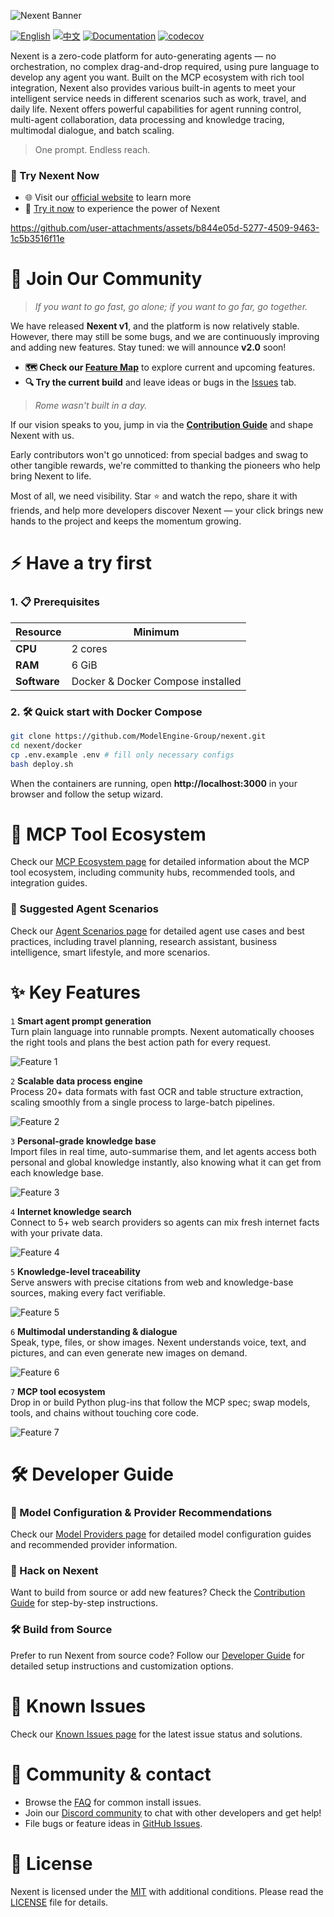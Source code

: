 ![Nexent Banner](./assets/NexentBanner.png)

[![English](https://img.shields.io/badge/English-README-blue)](README.md)
[![中文](https://img.shields.io/badge/中文-README-green)](README_CN.md)
[![Documentation](https://img.shields.io/badge/Documentation-yellow)](https://modelengine-group.github.io/nexent)
[![codecov](https://codecov.io/gh/ModelEngine-Group/nexent/branch/develop/graph/badge.svg?token=00JM5YAD5V)](https://codecov.io/gh/ModelEngine-Group/nexent?branch=develop)

Nexent is a zero-code platform for auto-generating agents — no orchestration, no complex drag-and-drop required, using pure language to develop any agent you want. Built on the MCP ecosystem with rich tool integration, Nexent also provides various built-in agents to meet your intelligent service needs in different scenarios such as work, travel, and daily life. Nexent offers powerful capabilities for agent running control, multi-agent collaboration, data processing and knowledge tracing, multimodal dialogue, and batch scaling.

> One prompt. Endless reach.

### 🌟 Try Nexent Now

- 🌐 Visit our [official website](http://nexent.tech/) to learn more
- 🚀 [Try it now](http://nexent.tech/try) to experience the power of Nexent

https://github.com/user-attachments/assets/b844e05d-5277-4509-9463-1c5b3516f11e

# 🤝 Join Our Community

> *If you want to go fast, go alone; if you want to go far, go together.*

We have released **Nexent v1**, and the platform is now relatively stable. However, there may still be some bugs, and we are continuously improving and adding new features. Stay tuned: we will announce **v2.0** soon!

* **🗺️ Check our [Feature Map](https://github.com/orgs/ModelEngine-Group/projects/6)** to explore current and upcoming features.
* **🔍 Try the current build** and leave ideas or bugs in the [Issues](https://github.com/ModelEngine-Group/nexent/issues) tab.

> *Rome wasn't built in a day.*

If our vision speaks to you, jump in via the **[Contribution Guide](https://modelengine-group.github.io/nexent/en/contributing)** and shape Nexent with us.

Early contributors won't go unnoticed: from special badges and swag to other tangible rewards, we're committed to thanking the pioneers who help bring Nexent to life.

Most of all, we need visibility. Star ⭐ and watch the repo, share it with friends, and help more developers discover Nexent — your click brings new hands to the project and keeps the momentum growing.

# ⚡ Have a try first

### 1. 📋 Prerequisites  

| Resource | Minimum |
|----------|---------|
| **CPU**  | 2 cores |
| **RAM**  | 6 GiB   |
| **Software** | Docker & Docker Compose installed |

### 2. 🛠️ Quick start with Docker Compose

```bash
git clone https://github.com/ModelEngine-Group/nexent.git
cd nexent/docker
cp .env.example .env # fill only necessary configs
bash deploy.sh
```

When the containers are running, open **http://localhost:3000** in your browser and follow the setup wizard.

# 🌱 MCP Tool Ecosystem

Check our [MCP Ecosystem page](https://modelengine-group.github.io/nexent/en/mcp-ecosystem/overview.html) for detailed information about the MCP tool ecosystem, including community hubs, recommended tools, and integration guides.

### 🚀 Suggested Agent Scenarios

Check our [Agent Scenarios page](https://modelengine-group.github.io/nexent/en/mcp-ecosystem/use-cases.html) for detailed agent use cases and best practices, including travel planning, research assistant, business intelligence, smart lifestyle, and more scenarios.

# ✨ Key Features

`1` **Smart agent prompt generation**  
   Turn plain language into runnable prompts. Nexent automatically chooses the right tools and plans the best action path for every request.

   ![Feature 1](./assets/Feature1.png)

`2` **Scalable data process engine**  
   Process 20+ data formats with fast OCR and table structure extraction, scaling smoothly from a single process to large-batch pipelines.

   ![Feature 2](./assets/Feature2.png)

`3` **Personal-grade knowledge base**  
   Import files in real time, auto-summarise them, and let agents access both personal and global knowledge instantly, also knowing what it can get from each knowledge base.

   ![Feature 3](./assets/Feature3.png)

`4` **Internet knowledge search**  
   Connect to 5+ web search providers so agents can mix fresh internet facts with your private data.

   ![Feature 4](./assets/Feature4.png)

`5` **Knowledge-level traceability**  
   Serve answers with precise citations from web and knowledge-base sources, making every fact verifiable.

   ![Feature 5](./assets/Feature5.png)

`6` **Multimodal understanding & dialogue**  
   Speak, type, files, or show images. Nexent understands voice, text, and pictures, and can even generate new images on demand.

   ![Feature 6](./assets/Feature6.png)

`7` **MCP tool ecosystem**  
   Drop in or build Python plug-ins that follow the MCP spec; swap models, tools, and chains without touching core code.

   ![Feature 7](./assets/Feature7.png)

# 🛠️ Developer Guide

### 🤖 Model Configuration & Provider Recommendations

Check our [Model Providers page](https://modelengine-group.github.io/nexent/en/getting-started/model-providers.html) for detailed model configuration guides and recommended provider information.

### 🔧 Hack on Nexent

Want to build from source or add new features? Check the [Contribution Guide](https://modelengine-group.github.io/nexent/en/contributing) for step-by-step instructions.

### 🛠️ Build from Source

Prefer to run Nexent from source code? Follow our [Developer Guide](https://modelengine-group.github.io/nexent/en/getting-started/development-guide) for detailed setup instructions and customization options.

# 🐛 Known Issues

Check our [Known Issues page](https://modelengine-group.github.io/nexent/en/known-issues.html) for the latest issue status and solutions.

# 💬 Community & contact

- Browse the [FAQ](https://modelengine-group.github.io/nexent/en/faq) for common install issues.  
- Join our [Discord community](https://discord.gg/tb5H3S3wyv) to chat with other developers and get help!
- File bugs or feature ideas in [GitHub Issues](https://github.com/ModelEngine-Group/nexent/issues).

# 📄 License

Nexent is licensed under the [MIT](LICENSE) with additional conditions. Please read the [LICENSE](LICENSE) file for details.

